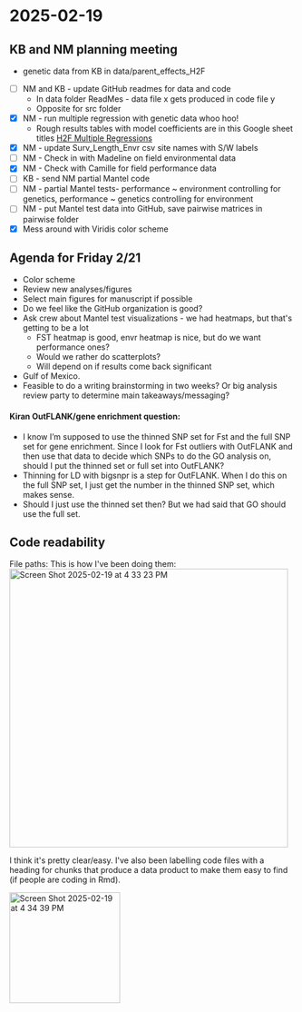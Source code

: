 # 2025-02-19
## KB and NM planning meeting
- genetic data from KB in data/parent_effects_H2F
- [ ] NM and KB - update GitHub readmes for data and code
  - In data folder ReadMes - data file x gets produced in code file y
  - Opposite for src folder
- [x] NM - run multiple regression with genetic data whoo hoo!
  - Rough results tables with model coefficients are in this Google sheet titles [H2F Multiple Regressions](https://docs.google.com/spreadsheets/d/1ySU-DrGBaE_9ZnD_Al0VnhfQTm9gDV7eP9X3IlajStM/edit?usp=sharing)
- [x] NM - update Surv_Length_Envr csv site names with S/W labels
- [ ] NM - Check in with Madeline on field environmental data
- [x] NM - Check with Camille for field performance data
- [ ] KB - send NM partial Mantel code
- [ ] NM - partial Mantel tests- performance ~ environment controlling for genetics, performance ~ genetics controlling for environment
- [ ] NM - put Mantel test data into GitHub, save pairwise matrices in pairwise folder
- [x] Mess around with Viridis color scheme

## Agenda for Friday 2/21
- Color scheme
- Review new analyses/figures
- Select main figures for manuscript if possible
- Do we feel like the GitHub organization is good?
- Ask crew about Mantel test visualizations - we had heatmaps, but that's getting to be a lot
  - FST heatmap is good, envr heatmap is nice, but do we want performance ones?
  - Would we rather do scatterplots?
  - Will depend on if results come back significant
- Gulf of Mexico.
- Feasible to do a writing brainstorming in two weeks? Or big analysis review party to determine main takeaways/messaging?

#### Kiran OutFLANK/gene enrichment question:
- I know I’m supposed to use the thinned SNP set for Fst and the full SNP set for gene enrichment. Since I look for Fst outliers with OutFLANK and then use that data to decide which SNPs to do the GO analysis on, should I put the thinned set or full set into OutFLANK?
- Thinning for LD with bigsnpr is a step for OutFLANK. When I do this on the full SNP set, I just get the number in the thinned SNP set, which makes sense.
- Should I just use the thinned set then? But we had said that GO should use the full set.

## Code readability

File paths: 
This is how I've been doing them: <img width="491" alt="Screen Shot 2025-02-19 at 4 33 23 PM" src="https://github.com/user-attachments/assets/682a33c4-921a-4d4f-92af-a9aeaa8d8907" />

I think it's pretty clear/easy. I've also been labelling code files with a heading for chunks that produce a data product to make them easy to find (if people are coding in Rmd).

<img width="195" alt="Screen Shot 2025-02-19 at 4 34 39 PM" src="https://github.com/user-attachments/assets/ed6d7a43-6155-4002-86b2-d41a36b08d1e" />



